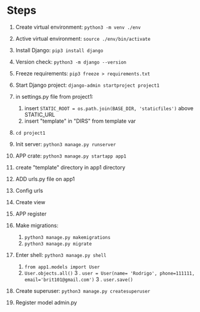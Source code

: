# Steps

1. Create virtual environment: `python3 -m venv ./env`

2. Active virtual environment: `source ./env/bin/activate`

3. Install Django: `pip3 install django`

4. Version check: `python3 -m django --version`

5. Freeze requirements: `pip3 freeze > requirements.txt`

6. Start Django project: `django-admin startproject project1`

7. in settings.py file from project1:
    1. insert `STATIC_ROOT = os.path.join(BASE_DIR, 'staticfiles')` above STATIC_URL
    2. insert "template" in "DIRS" from template var

8. `cd project1`

9. Init server: `python3 manage.py runserver`

10. APP crate: `python3 manage.py startapp app1`

11. create "template" directory in app1 directory

12. ADD urls.py file on app1

13. Config urls

14. Create view

15. APP register

16. Make migrations:
    1. `python3 manage.py makemigrations`
    2. `python3 manage.py migrate`

17. Enter shell: `python3 manage.py shell`
    1. `from app1.models import User`
    2. `User.objects.all()`
    3 . `user = User(name= 'Rodrigo', phone=111111, email='brit101@gmail.com')`
    3 . `user.save()`

18. Create superuser: `python3 manage.py createsuperuser`

19. Register model admin.py
